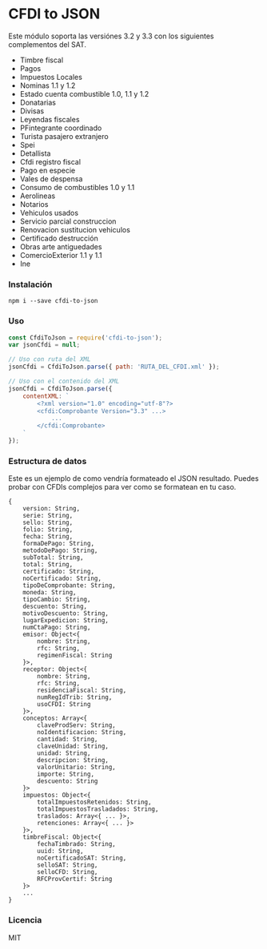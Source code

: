 # CFDI to JSON

Este módulo soporta las versiónes 3.2 y 3.3 con los siguientes complementos del SAT.

- Timbre fiscal
- Pagos
- Impuestos Locales
- Nominas 1.1 y 1.2
- Estado cuenta combustible 1.0, 1.1 y 1.2
- Donatarias
- Divisas
- Leyendas fiscales
- PFintegrante coordinado
- Turista pasajero extranjero
- Spei
- Detallista
- Cfdi registro fiscal
- Pago en especie
- Vales de despensa
- Consumo de combustibles 1.0 y 1.1
- Aerolineas
- Notarios
- Vehiculos usados
- Servicio parcial construccion
- Renovacion sustitucion vehiculos
- Certificado destrucción
- Obras arte antiguedades
- ComercioExterior 1.1 y 1.1
- Ine


### Instalación

```
npm i --save cfdi-to-json
```

### Uso

```Javascript
const CfdiToJson = require('cfdi-to-json');
var jsonCfdi = null;

// Uso con ruta del XML
jsonCfdi = CfdiToJson.parse({ path: 'RUTA_DEL_CFDI.xml' });

// Uso con el contenido del XML
jsonCfdi = CfdiToJson.parse({
    contentXML: `
        <?xml version="1.0" encoding="utf-8"?>
        <cfdi:Comprobante Version="3.3" ...>
            ...
        </cfdi:Comprobante>
    `
});

```

### Estructura de datos
Este es un ejemplo de como vendría formateado el JSON resultado. Puedes probar con CFDIs complejos para ver como se formatean en tu caso.

```
{
    version: String,
    serie: String,
    sello: String,
    folio: String,
    fecha: String,
    formaDePago: String,
    metodoDePago: String,
    subTotal: String,
    total: String,
    certificado: String,
    noCertificado: String,
    tipoDeComprobante: String,
    moneda: String,
    tipoCambio: String,
    descuento: String,
    motivoDescuento: String,
    lugarExpedicion: String,
    numCtaPago: String,
    emisor: Object<{
        nombre: String,
        rfc: String,
        regimenFiscal: String
    }>,
    receptor: Object<{
        nombre: String,
        rfc: String,
        residenciaFiscal: String,
        numRegIdTrib: String,
        usoCFDI: String
    }>,
    conceptos: Array<{
        claveProdServ: String,
        noIdentificacion: String,
        cantidad: String,
        claveUnidad: String,
        unidad: String,
        descripcion: String,
        valorUnitario: String,
        importe: String,
        descuento: String
    }>
    impuestos: Object<{
        totalImpuestosRetenidos: String,
        totalImpuestosTrasladados: String,
        traslados: Array<{ ... }>,
        retenciones: Array<{ ... }>
    }>,
    timbreFiscal: Object<{
        fechaTimbrado: String,
        uuid: String,
        noCertificadoSAT: String,
        selloSAT: String,
        selloCFD: String,
        RFCProvCertif: String
    }>
    ...
}
```

### Licencia

MIT

